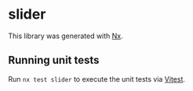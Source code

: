 # slider

This library was generated with [Nx](https://nx.dev).

## Running unit tests

Run `nx test slider` to execute the unit tests via [Vitest](https://vitest.dev/).
